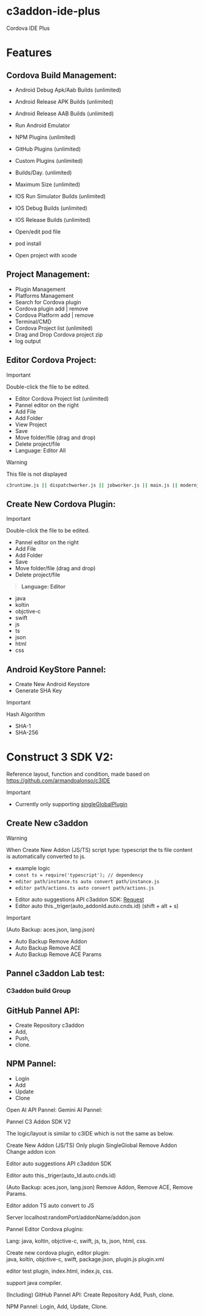 # c3addon-ide-plus
Cordova IDE Plus


# Features

## Cordova Build Management:

- Android Debug Apk/Aab Builds (unlimited)
- Android Release APK Builds (unlimited)
- Android Release AAB Builds (unlimited)
- Run Android Emulator
- NPM Plugins (unlimited)
- GitHub Plugins (unlimited)
- Custom Plugins (unlimited)
- Builds/Day. (unlimited)
- Maximum Size (unlimited)

- IOS Run Simulator Builds (unlimited)
- IOS Debug Builds (unlimited)
- IOS Release Builds (unlimited)
- Open/edit pod file
- pod install
- Open project with xcode

## Project Management:

- Plugin Management
- Platforms Management
- Search for Cordova plugin
- Cordova plugin add | remove
- Cordova Platform add | remove
- Terminal/CMD
- Cordova Project list (unlimited)
- Drag and Drop Cordova project zip
- log output

## Editor Cordova Project:
> [!IMPORTANT]  
> Double-click the file to be edited.  
- Editor Cordova Project list (unlimited)
- Pannel editor on the right
- Add File
- Add Folder
- View Project
- Save
- Move folder/file (drag and drop)
- Delete project/file
- Language: Editor All

> [!WARNING]
> This file is not displayed
```sh
c3runtime.js || dispatchworker.js || jobworker.js || main.js || modernjscheck.js || supportcheck.js
```

 
## Create New Cordova Plugin:
> [!IMPORTANT]  
> Double-click the file to be edited.
- Pannel editor on the right
- Add File
- Add Folder
- Save
- Move folder/file (drag and drop)
- Delete project/file
> __Language: Editor__
 - java
 - koltin
 - objctive-c
 - swift
 - js 
 - ts
 - json
 - html
 - css


## Android KeyStore Pannel:
- Create New Android Keystore
- Generate SHA Key
> [!IMPORTANT]  
> Hash Algorithm
- SHA-1
- SHA-256


# Construct 3 SDK V2:
Reference layout, function and condition, 
made based on https://github.com/armandoalonso/c3IDE


> [!IMPORTANT]  
> - Currently only supporting [singleGlobalPlugin ](https://github.com/Scirra/Construct-Addon-SDK/tree/main/plugin-sdk/v2/singleGlobalPlugin)
## Create New c3addon 
> [!WARNING]  
> When Create New Addon (JS/TS) script type: typescript the ts file content is automatically converted to js.
> - example logic 
> - `const ts = require('typescript'); // dependency`
> - `editor path/instance.ts auto convert path/instance.js`
> - `editor path/actions.ts auto convert path/actions.js`

- Editor auto suggestions API c3addon SDK: [Request ](https://github.com/EMI-INDO/c3addon-ide-plus/blob/main/suggestions)
- Editor auto this._triger(auto_addonId.auto.cnds.id) (shift + alt + s)
> [!IMPORTANT]  
> (Auto Backup: aces.json, lang.json) 
> - Auto Backup Remove Addon
> - Auto Backup Remove ACE
> - Auto Backup Remove ACE Params

## Pannel c3addon Lab test:
### C3addon build Group


## GitHub Pannel API:
- Create Repository c3addon
- Add,
- Push,
- clone.

## NPM Pannel:
- Login 
- Add
- Update
- Clone

Open AI API Pannel:
Gemini AI Pannel:


Pannel C3 Addon SDK V2

The logic/layout is similar to c3IDE
which is not the same as below.

Create New Addon (JS/TS)
Only plugin SingleGlobal
Remove Addon
Change addon icon

Editor auto suggestions API c3addon SDK

Editor auto this._triger(auto_Id.auto.cnds.id)

(Auto Backup: aces.json, lang.json)
Remove Addon,
Remove ACE,
Remove Params.

Editor addon TS auto convert to JS

Server localhost:randomPort/addonName/addon.json


Pannel Editor Cordova plugins:

Lang: java, koltin, objctive-c, swift, 
js, ts, json, html, css.


Create new cordova plugin,
editor plugin:  
java, 
koltin, 
objctive-c,
swift, 
package.json, 
plugin.js
plugin.xml

editor test plugin,
index.html, index.js, css.

support java compiler.

(Including)
GitHub Pannel API:
Create Repository
Add, Push, clone.

NPM Pannel:
Login, Add, Update, Clone.
